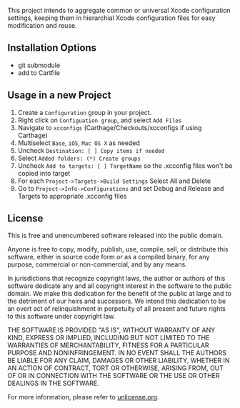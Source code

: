 This project intends to aggregate common or universal Xcode configuration settings, keeping them in hierarchial Xcode configuration files for easy modification and reuse.
## Installation Options

* git submodule
* add to Cartfile

## Usage in a new Project

1. Create a `Configuration` group in your project.
2. Right click on `Configuation group`, and select `Add Files`
3. Navigate to `xcconfigs` (Carthage/Checkouts/xcconfigs if using Carthage)
4. Multiselect `Base`, `iOS`, `Mac OS X` as needed
5. Uncheck `Destination: [ ] Copy items if needed`
6. Select `Added folders: (*) Create groups`
7. Uncheck `Add to targets: [ ] TargetName` so the .xcconfig files won't be copied into target
8. For each `Project->Targets->Build Settings` Select All and Delete
9. Go to `Project->Info->Configurations` and set Debug and Release and Targets to appropriate .xcconfig files

## License

This is free and unencumbered software released into the public domain.

Anyone is free to copy, modify, publish, use, compile, sell, or distribute this software, either in source code form or as a compiled binary, for any purpose, commercial or non-commercial, and by any means.

In jurisdictions that recognize copyright laws, the author or authors of this software dedicate any and all copyright interest in the software to the public domain. We make this dedication for the benefit of the public at large and to the detriment of our heirs and successors. We intend this dedication to be an overt act of relinquishment in perpetuity of all present and future rights to this software under copyright law.

THE SOFTWARE IS PROVIDED "AS IS", WITHOUT WARRANTY OF ANY KIND, EXPRESS OR IMPLIED, INCLUDING BUT NOT LIMITED TO THE WARRANTIES OF MERCHANTABILITY, FITNESS FOR A PARTICULAR PURPOSE AND NONINFRINGEMENT. IN NO EVENT SHALL THE AUTHORS BE LIABLE FOR ANY CLAIM, DAMAGES OR OTHER LIABILITY, WHETHER IN AN ACTION OF CONTRACT, TORT OR OTHERWISE, ARISING FROM, OUT OF OR IN CONNECTION WITH THE SOFTWARE OR THE USE OR OTHER DEALINGS IN THE SOFTWARE.

For more information, please refer to [unlicense.org](http://unlicense.org).
